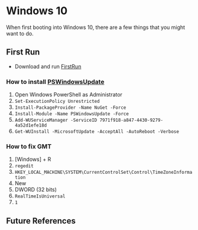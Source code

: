 # Windows 10
When first booting into Windows 10, there are a few things that you might want to do.

## First Run
* Download and run [FirstRun](https://raw.githubusercontent.com/NatoBoram/FirstRun/master/Windows%2010/FirstRun.bat)

### How to install [PSWindowsUpdate](https://www.powershellgallery.com/packages/PSWindowsUpdate/)
1. Open Windows PowerShell as Administrator
2. `Set-ExecutionPolicy Unrestricted`
3. `Install-PackageProvider -Name NuGet -Force`
4. `Install-Module -Name PSWindowsUpdate -Force`
5. `Add-WUServiceManager -ServiceID 7971f918-a847-4430-9279-4a52d1efe18d`
6. `Get-WUInstall -MicrosoftUpdate -AcceptAll -AutoReboot -Verbose`

### How to fix GMT
1. [Windows] + R
2. `regedit`
3. `HKEY_LOCAL_MACHINE\SYSTEM\CurrentControlSet\Control\TimeZoneInformation`
4. New
5. DWORD (32 bits)
6. `RealTimeIsUniversal`
7. `1`

## Future References
